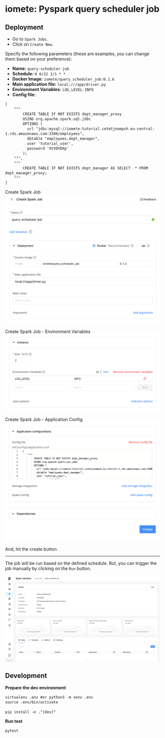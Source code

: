 # iomete: Pyspark query scheduler job

## Deployment

- Go to `Spark Jobs`.
- Click on `Create New`.

Specify the following parameters (these are examples, you can change them based on your preference):

- **Name:** `query-scheduler-job`
- **Schedule:** `0 0/22 1/1 * *`
- **Docker Image:** `iomete/query_scheduler_job:0.1.6`
- **Main application file:** `local:///app/driver.py`
- **Environment Variables:** `LOG_LEVEL`: `INFO`
- **Config file:**

```hocon
[
    """
        CREATE TABLE IF NOT EXISTS dept_manager_proxy
        USING org.apache.spark.sql.jdbc
        OPTIONS (
          url "jdbc:mysql://iomete-tutorial.cetmtjnompsh.eu-central-1.rds.amazonaws.com:3306/employees",
          dbtable "employees.dept_manager",
          user 'tutorial_user',
          password '9tVDVEKp'
        );
    """,
    """
        CREATE TABLE IF NOT EXISTS dept_manager AS SELECT  * FROM dept_manager_proxy;
    """
]
```

Create Spark Job
![Create Spark Job.png](doc/img/create-spark-job.png)

Create Spark Job - Environment Variables
![Create Spark Job - Environment Variables.png](doc/img/add-environment-variables.png)

Create Spark Job - Application Config
![Create Spark Job - Application Config.png](doc/img/create-spark-job--application-config.png)

And, hit the create button.

---
The job will be run based on the defined schedule. But, you can trigger the job manually by clicking on the `Run`
button.

![Manual Run](doc/img/manual-run.png)

## Development

**Prepare the dev environment**

```shell
virtualenv .env #or python3 -m venv .env
source .env/bin/activate

pip install -e ."[dev]"
```

**Run test**

```shell
pytest
```
